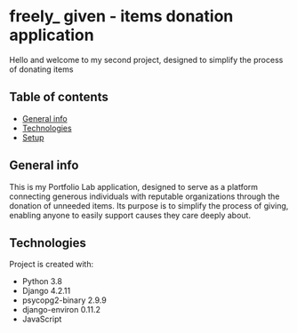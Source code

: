 # freely_ given - items donation application
 
Hello and welcome to my second project, designed to simplify the process of donating items  

## Table of contents
* [General info](#general-info)
* [Technologies](#technologies)
* [Setup](#setup)

## General info
This is my Portfolio Lab application, designed to serve as a platform connecting generous individuals with reputable organizations through the donation of unneeded items.
Its purpose is to simplify the process of giving, enabling anyone to easily support causes they care deeply about.

## Technologies
Project is created with:
* Python 3.8
* Django 4.2.11
* psycopg2-binary 2.9.9
* django-environ 0.11.2
* JavaScript

